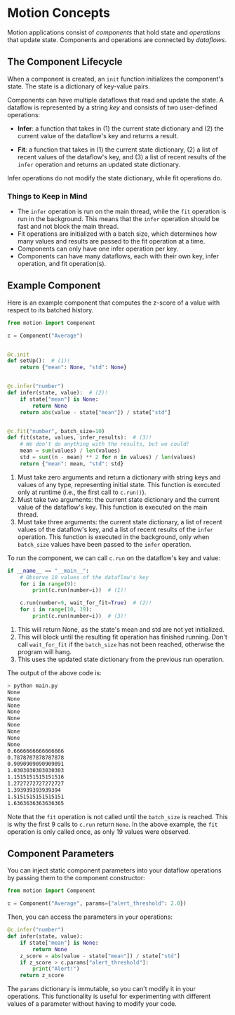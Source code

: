 # Motion Concepts

Motion applications consist of _components_ that hold state and _operations_ that update state. Components and operations are connected by _dataflows_.

## The Component Lifecycle

When a component is created, an `init` function initializes the component's state. The state is a dictionary of key-value pairs.

Components can have multiple dataflows that read and update the state. A dataflow is represented by a string _key_ and consists of two user-defined operations:

- **Infer**: a function that takes in (1) the current state dictionary and (2) the current value of the dataflow's key and returns a result.

- **Fit**: a function that takes in (1) the current state dictionary, (2) a list of recent values of the dataflow's key, and (3) a list of recent results of the `infer` operation and returns an updated state dictionary.

Infer operations do not modify the state dictionary, while fit operations do.

### Things to Keep in Mind

- The `infer` operation is run on the main thread, while the `fit` operation is run in the background. This means that the `infer` operation should be fast and not block the main thread.
- Fit operations are initialized with a batch size, which determines how many values and results are passed to the fit operation at a time.
- Components can only have one infer operation per key.
- Components can have many dataflows, each with their own key, infer operation, and fit operation(s).

## Example Component

Here is an example component that computes the z-score of a value with respect to its batched history.

```python title="main.py" linenums="1"
from motion import Component

c = Component("Average")


@c.init
def setUp():  # (1)!
    return {"mean": None, "std": None}


@c.infer("number")
def infer(state, value):  # (2)!
    if state["mean"] is None:
        return None
    return abs(value - state["mean"]) / state["std"]


@c.fit("number", batch_size=10)
def fit(state, values, infer_results):  # (3)!
    # We don't do anything with the results, but we could!
    mean = sum(values) / len(values)
    std = sum((n - mean) ** 2 for n in values) / len(values)
    return {"mean": mean, "std": std}
```

1. Must take zero arguments and return a dictionary with
   string keys and values of any type, representing initial state. This function is executed only at runtime (i.e., the first call to `c.run()`).
2. Must take two arguments: the current state dictionary and the current value of the dataflow's key. This function is executed on the main thread.
3. Must take three arguments: the current state dictionary, a list of recent values of the dataflow's key, and a list of recent results of the `infer` operation. This function is executed in the background, only when `batch_size` values have been passed to the `infer` operation.

To run the component, we can call `c.run` on the dataflow's key and value:

```python title="main.py" linenums="24"
if __name__ == "__main__":
    # Observe 10 values of the dataflow's key
    for i in range(9):
        print(c.run(number=i))  # (1)!

    c.run(number=9, wait_for_fit=True)  # (2)!
    for i in range(10, 19):
        print(c.run(number=i))  # (3)!
```

1. This will return None, as the state's mean and std are not yet initialized.
2. This will block until the resulting fit operation has finished running. Don't call `wait_for_fit` if the `batch_size` has not been reached, otherwise the program will hang.
3. This uses the updated state dictionary from the previous run operation.

The output of the above code is:

```bash
> python main.py
None
None
None
None
None
None
None
None
None
0.6666666666666666
0.7878787878787878
0.9090909090909091
1.0303030303030303
1.1515151515151516
1.2727272727272727
1.393939393939394
1.5151515151515151
1.6363636363636365
```

Note that the `fit` operation is not called until the `batch_size` is reached. This is why the first 9 calls to `c.run` return `None`. In the above example, the `fit` operation is only called once, as only 19 values were observed.

## Component Parameters

You can inject static component parameters into your dataflow operations by passing them to the component constructor:

```python
from motion import Component

c = Component("Average", params={"alert_threshold": 2.0})
```

Then, you can access the parameters in your operations:

```python
@c.infer("number")
def infer(state, value):
    if state["mean"] is None:
        return None
    z_score = abs(value - state["mean"]) / state["std"]
    if z_score > c.params["alert_threshold"]:
        print("Alert!")
    return z_score
```

The `params` dictionary is immutable, so you can't modify it in your operations. This functionality is useful for experimenting with different values of a parameter without having to modify your code.
